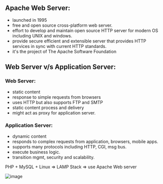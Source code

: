 ## Apache Web Server:
- launched in 1995
- free and open source cross-platform web server.
- effort to develop and maintain open source HTTP server for modern OS including UNIX and windows.
- provide secure efficient and extensible server that provides HTTP services in sync with current HTTP standards.
- it's the project of The Apache Software Foundation

## Web Server v/s Application Server:
### Web Server:
- static content
- response to simple requests from browsers
- uses HTTP but also supports FTP and SMTP
- static content process and delivery
- might act as proxy for application server.
### Application Server:
- dynamic content
- responds to complex requests from application, browsers, mobile apps.
- supports many protocols including HTTP, CGI, msg bus.
- execute business logic.
- transition mgmt, security and scalability.

PHP + MySQL + Linux => LAMP Stack => use Apache Web server

![image](https://github.com/user-attachments/assets/3a838682-2abc-4cd0-8bc6-fbee1046a74b)

